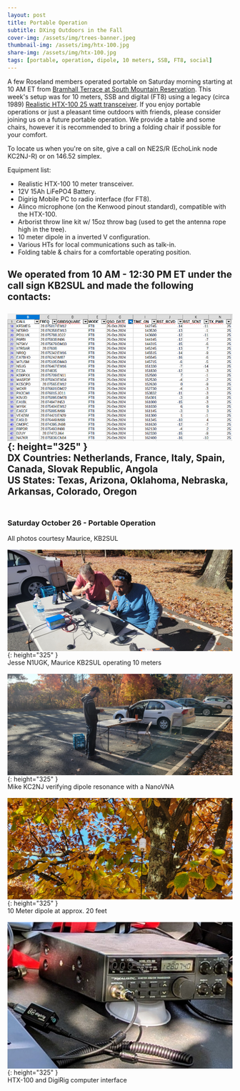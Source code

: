 ```yaml
---
layout: post
title: Portable Operation
subtitle: DXing Outdoors in the Fall
cover-img: /assets/img/trees-banner.jpeg
thumbnail-img: /assets/img/htx-100.jpg
share-img: /assets/img/htx-100.jpg
tags: [portable, operation, dipole, 10 meters, SSB, FT8, social]
---
```


A few Roseland members operated portable on Saturday morning starting at 10 AM ET from [Bramhall Terrace at South Mountain Reservation](https://maps.app.goo.gl/wB3PrZ47D6CqHRXK8).  This week's setup was for 10 meters, SSB and digital (FT8) using a legacy (circa 1989) [Realistic HTX-100 25 watt transceiver](https://www.rigpix.com/rs-realistic/realistic_htx100.htm).  If you enjoy portable operations or just a pleasant time outdoors with friends, please consider joining us on a future portable operation.  We provide a table and some chairs, however it is recommended to bring a folding chair if possible for your comfort.

To locate us when you're on site, give a call on NE2S/R (EchoLink node KC2NJ-R) or on 146.52 simplex.

Equipment list:
- Realistic HTX-100 10 meter transceiver.
- 12V 15Ah LiFePO4 Battery.
- Digirig Mobile PC to radio interface (for FT8).
- Alinco microphone (on the Kenwood pinout standard), compatible with the HTX-100.
- Arborist throw line kit w/ 15oz throw bag (used to get the antenna rope high in the tree).
- 10 meter dipole in a inverted V configuration.
- Various HTs for local communications such as talk-in.
- Folding table & chairs for a comfortable operating position.

We operated from 10 AM - 12:30 PM ET under the call sign KB2SUL and made the following contacts:<br/><br/>
[<img align="center" src="/assets/img/oct-26-logbook.png">](../assets/img/oct-26-logbook.png){: height="325" }<br/>
DX Countries: Netherlands, France, Italy, Spain, Canada, Slovak Republic, Angola<br/>
US States: Texas, Arizona, Oklahoma, Nebraska, Arkansas, Colorado, Oregon
<br/><br/>
---
### Saturday October 26 - Portable Operation
All photos courtesy Maurice, KB2SUL<br/><br/>
[<img align="center" src="/assets/img/jesse-mo.jpeg">](../assets/img/jesse-mo.jpeg){: height="325" }<br/>
Jesse N1UGK, Maurice KB2SUL operating 10 meters<br/><br/>
[<img align="center" src="/assets/img/mike-nanovna.jpeg">](../assets/img/mike-nanovna.jpeg){: height="325" }<br/>
Mike KC2NJ verifying dipole resonance with a NanoVNA<br/><br/>
[<img align="center" src="/assets/img/10m-dipole.jpeg">](../assets/img/10m-dipole.jpeg){: height="325" }<br/>
10 Meter dipole at approx. 20 feet<br/><br/>
[<img align="center" src="/assets/img/htx-100-and-digirig.jpg">](../assets/img/htx-100-and-digirig.jpg){: height="325" }<br/>
HTX-100 and DigiRig computer interface<br/><br/>
